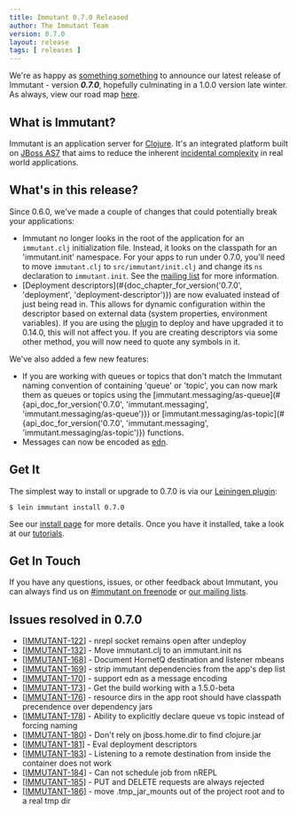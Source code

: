 ```yaml
---
title: Immutant 0.7.0 Released
author: The Immutant Team
version: 0.7.0
layout: release
tags: [ releases ]
---
```


We're as happy as [something something](http://www.youtube.com/watch?v=5yGJGTjV2WE)
to announce our latest release of Immutant - version
**_0.7.0_**, hopefully culminating in a 1.0.0 version late winter. As
always, view our road map
[here](https://issues.jboss.org/browse/IMMUTANT).

## What is Immutant?

Immutant is an application server for [Clojure](http://clojure.org).
It's an integrated platform built on
[JBoss AS7](http://www.jboss.org/as7) that aims to reduce the inherent
[incidental complexity](http://en.wikipedia.org/wiki/Accidental_complexity)
in real world applications.

## What's in this release?

Since 0.6.0, we've made a couple of changes that could potentially
break your applications:

* Immutant no longer looks in the root of the application for an
  `immutant.clj` initialization file. Instead, it looks on the
  classpath for an 'immutant.init' namespace. For your apps to run
  under 0.7.0, you'll need to move `immutant.clj` to
  `src/immutant/init.clj` and change its `ns` declaration to
  `immutant.init`. See the
  [mailing list](http://immutant.markmail.org/thread/kzz6fpoa2okcabvk)
  for more information.
* [Deployment descriptors](#{doc_chapter_for_version('0.7.0', 'deployment', 'deployment-descriptor')})
  are now evaluated instead
  of just being read in.  This allows for dynamic configuration within
  the descriptor based on external data (system properties,
  environment variables). If you are using the [plugin](/install/) to deploy
  and have upgraded it to 0.14.0, this will not affect you. If you
  are creating descriptors via some other method, you will now need to
  quote any symbols in it.
  
We've also added a few new features:

* If you are working with queues or topics that don't match the
  Immutant naming convention of containing 'queue' or 'topic', you can
  now mark them as queues or topics using the
  [immutant.messaging/as-queue](#{api_doc_for_version('0.7.0', 'immutant.messaging', 'immutant.messaging/as-queue')}) or 
  [immutant.messaging/as-topic](#{api_doc_for_version('0.7.0', 'immutant.messaging', 'immutant.messaging/as-topic')})
  functions.
* Messages can now be encoded as [edn](https://github.com/edn-format/edn).

## Get It

The simplest way to install or upgrade to 0.7.0 is via our
[Leiningen plugin](https://clojars.org/lein-immutant):

    $ lein immutant install 0.7.0

See our [install page](/install/) for more details. Once you have it
installed, take a look at our [tutorials](/tutorials/).

## Get In Touch

If you have any questions, issues, or other feedback about Immutant,
you can always find us on [#immutant on freenode](/community/) or
[our mailing lists](/community/mailing_lists). 

## Issues resolved in 0.7.0

<ul>
<li>[<a href='https://issues.jboss.org/browse/IMMUTANT-122'>IMMUTANT-122</a>] -         nrepl socket remains open after undeploy
</li>
<li>[<a href='https://issues.jboss.org/browse/IMMUTANT-132'>IMMUTANT-132</a>] -         Move immutant.clj to an immutant.init ns 
</li>
<li>[<a href='https://issues.jboss.org/browse/IMMUTANT-168'>IMMUTANT-168</a>] -         Document HornetQ destination and listener mbeans
</li>
<li>[<a href='https://issues.jboss.org/browse/IMMUTANT-169'>IMMUTANT-169</a>] -         strip immutant dependencies from the app&#39;s dep list
</li>
<li>[<a href='https://issues.jboss.org/browse/IMMUTANT-170'>IMMUTANT-170</a>] -         support edn as a message encoding
</li>
<li>[<a href='https://issues.jboss.org/browse/IMMUTANT-173'>IMMUTANT-173</a>] -         Get the build working with a 1.5.0-beta
</li>
<li>[<a href='https://issues.jboss.org/browse/IMMUTANT-176'>IMMUTANT-176</a>] -         resource dirs in the app root should have classpath precendence over dependency jars
</li>
<li>[<a href='https://issues.jboss.org/browse/IMMUTANT-178'>IMMUTANT-178</a>] -         Ability to explicitly declare queue vs topic instead of forcing naming
</li>
<li>[<a href='https://issues.jboss.org/browse/IMMUTANT-180'>IMMUTANT-180</a>] -         Don&#39;t rely on jboss.home.dir to find clojure.jar
</li>
<li>[<a href='https://issues.jboss.org/browse/IMMUTANT-181'>IMMUTANT-181</a>] -         Eval deployment descriptors
</li>
<li>[<a href='https://issues.jboss.org/browse/IMMUTANT-183'>IMMUTANT-183</a>] -         Listening to a remote destination from inside the container does not work
</li>
<li>[<a href='https://issues.jboss.org/browse/IMMUTANT-184'>IMMUTANT-184</a>] -         Can not schedule job from nREPL
</li>
<li>[<a href='https://issues.jboss.org/browse/IMMUTANT-185'>IMMUTANT-185</a>] -         PUT and DELETE requests are always rejected
</li>
<li>[<a href='https://issues.jboss.org/browse/IMMUTANT-186'>IMMUTANT-186</a>] -         move .tmp_jar_mounts out of the project root and to a real tmp dir
</li>
</ul>
                                            
